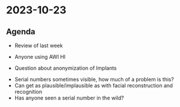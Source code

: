 # 2023-10-23

## Agenda

* Review of last week
- Anyone using AWI HI

* Question about anonymization of Implants
- Serial numbers sometimes visible, how much of a problem is this?
- Can get as plausible/implausible as with facial reconstruction and recognition
- Has anyone seen a serial number in the wild?
